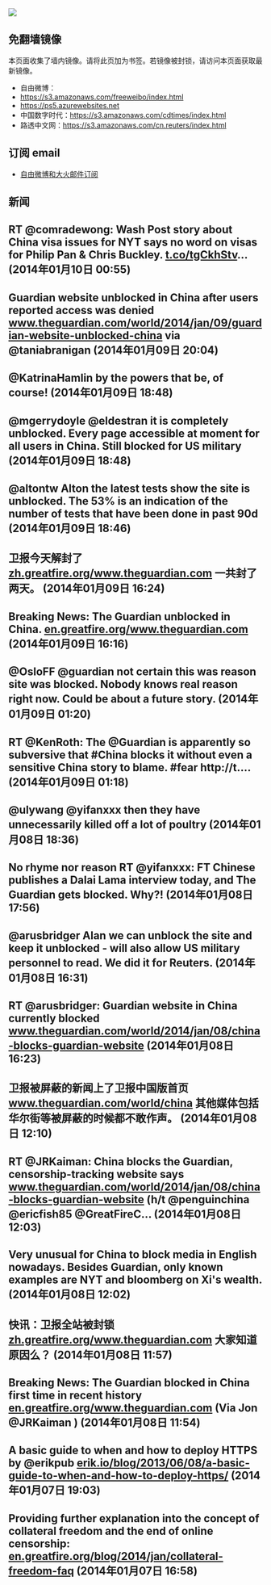 <img src="logos.png" />

## 免翻墙镜像
本页面收集了墙内镜像。请将此页加为书签。若镜像被封锁，请访问本页面获取最新镜像。
* 自由微博：
 * https://s3.amazonaws.com/freeweibo/index.html
 * https://ps5.azurewebsites.net
* 中国数字时代：https://s3.amazonaws.com/cdtimes/index.html
* 路透中文网：https://s3.amazonaws.com/cn.reuters/index.html

## 订阅 email
* <a href="https://greatfire.us7.list-manage.com/subscribe?u=854fca58782082e0cbdf204a0&id=c78949b93c">自由微博和大火邮件订阅</a>
		
## 新闻
RT @comradewong: Wash Post story about China visa issues for NYT says no word on visas for Philip Pan &amp; Chris Buckley. <a href="http://t.co/tgCkhStv">t.co/tgCkhStv</a>… (2014年01月10日 00:55)
 ---
Guardian website unblocked in China after users reported access was denied <a href="http://www.theguardian.com/world/2014/jan/09/guardian-website-unblocked-china?CMP=twt_gu">www.theguardian.com/world/2014/jan/09/guardian-website-unblocked-china</a> via @taniabranigan (2014年01月09日 20:04)
 ---
@KatrinaHamlin by the powers that be, of course! (2014年01月09日 18:48)
 ---
@mgerrydoyle @eldestran it is completely unblocked. Every page accessible at moment for all users in China. Still blocked for US military (2014年01月09日 18:48)
 ---
@altontw Alton the latest tests show the site is unblocked. The 53% is an indication of the number of tests that have been done in past 90d (2014年01月09日 18:46)
 ---
卫报今天解封了 <a href="https://zh.greatfire.org/www.theguardian.com">zh.greatfire.org/www.theguardian.com</a> 一共封了两天。 (2014年01月09日 16:24)
 ---
Breaking News: The Guardian unblocked in China. <a href="https://en.greatfire.org/www.theguardian.com">en.greatfire.org/www.theguardian.com</a> (2014年01月09日 16:16)
 ---
@OsloFF @guardian not certain this was reason site was blocked. Nobody knows real reason right now. Could be about a future story. (2014年01月09日 01:20)
 ---
RT @KenRoth: The @Guardian is apparently so subversive that #China blocks it without even a sensitive China story to blame. #fear http://t.… (2014年01月09日 01:18)
 ---
@ulywang @yifanxxx then they have unnecessarily killed off a lot of poultry (2014年01月08日 18:36)
 ---
No rhyme nor reason RT @yifanxxx: FT Chinese publishes a Dalai Lama interview today, and The Guardian gets blocked. Why?! (2014年01月08日 17:56)
 ---
@arusbridger Alan we can unblock the site and keep it unblocked - will also allow US military personnel to read. We did it for Reuters. (2014年01月08日 16:31)
 ---
RT @arusbridger: Guardian website in China currently blocked <a href="http://www.theguardian.com/world/2014/jan/08/china-blocks-guardian-website">www.theguardian.com/world/2014/jan/08/china-blocks-guardian-website</a> (2014年01月08日 16:23)
 ---
卫报被屏蔽的新闻上了卫报中国版首页 <a href="http://www.theguardian.com/world/china">www.theguardian.com/world/china</a> 其他媒体包括华尔街等被屏蔽的时候都不敢作声。 (2014年01月08日 12:10)
 ---
RT @JRKaiman: China blocks the Guardian, censorship-tracking website says <a href="http://www.theguardian.com/world/2014/jan/08/china-blocks-guardian-website?CMP=twt_gu">www.theguardian.com/world/2014/jan/08/china-blocks-guardian-website</a> (h/t @penguinchina @ericfish85 @GreatFireC… (2014年01月08日 12:03)
 ---
Very unusual for China to block media in English nowadays. Besides Guardian, only known examples are NYT and bloomberg on Xi's wealth. (2014年01月08日 12:02)
 ---
快讯：卫报全站被封锁 <a href="https://zh.greatfire.org/www.theguardian.com">zh.greatfire.org/www.theguardian.com</a> 大家知道原因么？ (2014年01月08日 11:57)
 ---
Breaking News: The Guardian blocked in China first time in recent history <a href="https://en.greatfire.org/www.theguardian.com">en.greatfire.org/www.theguardian.com</a>  (Via Jon @JRKaiman ) (2014年01月08日 11:54)
 ---
A basic guide to when and how to deploy HTTPS by @erikpub <a href="http://erik.io/blog/2013/06/08/a-basic-guide-to-when-and-how-to-deploy-https/?utm_content=bufferd5ae1&utm_source=buffer&utm_medium=twitter&utm_campaign=Buffer">erik.io/blog/2013/06/08/a-basic-guide-to-when-and-how-to-deploy-https/</a> (2014年01月07日 19:03)
 ---
Providing further explanation into the concept of collateral freedom and the end of online censorship: <a href="https://en.greatfire.org/blog/2014/jan/collateral-freedom-faq?utm_content=buffer5c5b9&utm_source=buffer&utm_medium=twitter&utm_campaign=Buffer">en.greatfire.org/blog/2014/jan/collateral-freedom-faq</a> (2014年01月07日 16:58)
 ---
